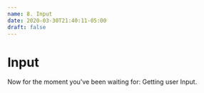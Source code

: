 ```yaml
---
name: 8. Input
date: 2020-03-30T21:40:11-05:00
draft: false
---
```


# Input

Now for the moment you've been waiting for: Getting user Input.
